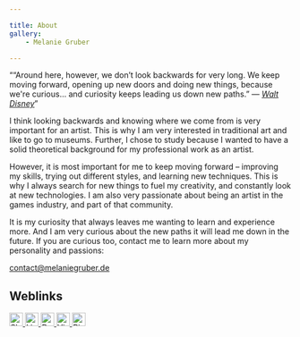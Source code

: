 ```yaml
---

title: About
gallery:
    - Melanie Gruber

---
```


<q>“Around here, however, we don’t look backwards for very long. We keep moving forward, opening up new doors and doing
new things, because we're curious… and curiosity keeps leading us down new paths.” — 
<cite><a href="https://en.wikiquote.org/wiki/Walt_Disney" target="_blank">Walt Disney</a></cite></q>

I think looking backwards and knowing where we come from is very important for an artist. This is why I am very
interested in traditional art and like to go to museums. Further, I chose to study because I wanted to have a solid
theoretical background for my professional work as an artist.

However, it is most important for me to keep moving forward – improving my skills, trying out different styles, and
learning new techniques. This is why I always search for new things to fuel my creativity, and constantly look at new
technologies. I am also very passionate about being an artist in the games industry, and part of that community.

It is my curiosity that always leaves me wanting to learn and experience more. And I am very curious about the new paths
it will lead me down in the future. If you are curious too, contact me to learn more about my personality and passions:

[contact@melaniegruber.de](mailto:contact@melaniegruber.de)  

<section class="additional-links">
    <h2 class="sr-only">Weblinks</h2>
    <p>
        <a class="img-anchor" href="callto:melaniegruber.de" target="_blank" title="Call me via Skype.">
            <img alt="Skype icon" height="24" src="/images/icons/skype.svg" width="24">
        </a>
        <a class="img-anchor" href="https://www.linkedin.com/in/melaniegruber" target="_blank" title="Visit my LinkedIN profile.">
            <img alt="LinkedIN icon" height="24" src="/images/icons/linkedin.svg" width="24">
        </a>
        <!-- <a class="img-anchor" href="http://melaniegruber.cgsociety.org/" target="_blank">CG Society</a>-->
        <a class="img-anchor" href="http://melaniegruber.deviantart.com/" target="_blank" title="Visit my DeviantART profile.">
            <img alt="DeviantART icon" height="24" src="/images/icons/deviantart.svg" width="24">
        </a>
        <a class="img-anchor" href="https://vimeo.com/melaniegruber" target="_blank" title="Visit my Vimeo profile.">
            <img alt="Vimeo icon" height="24" src="/images/icons/vimeo.svg" width="24">
        </a>
        <a class="img-anchor" href="http://www.pinterest.com/GruberMelanie/inspiration/" target="_blank" title="Visit my Pinterest profile.">
            <img alt="Pinterest icon" height="24" src="/images/icons/pinterest.svg" width="24">
        </a>
    </p>
</section>
